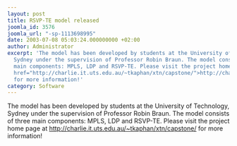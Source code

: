 ```yaml
---
layout: post
title: RSVP-TE model released
joomla_id: 3576
joomla_url: "-sp-1113698995"
date: 2003-07-08 05:03:24.000000000 +02:00
author: Administrator
excerpt: 'The model has been developed by students at the University of Technology,
  Sydney under the supervision of Professor Robin Braun. The model consists of three
  main components: MPLS, LDP and RSVP-TE. Please visit the project home page at <a
  href="http://charlie.it.uts.edu.au/~tkaphan/xtn/capstone/">http://charlie.it.uts.edu.au/~tkaphan/xtn/capstone/</a>
  for more information!'
category: Software
---
```

The model has been developed by students at the University of Technology, Sydney under the supervision of Professor Robin Braun. The model consists of three main components: MPLS, LDP and RSVP-TE. Please visit the project home page at <a href="http://charlie.it.uts.edu.au/~tkaphan/xtn/capstone/">http://charlie.it.uts.edu.au/~tkaphan/xtn/capstone/</a> for more information! 
